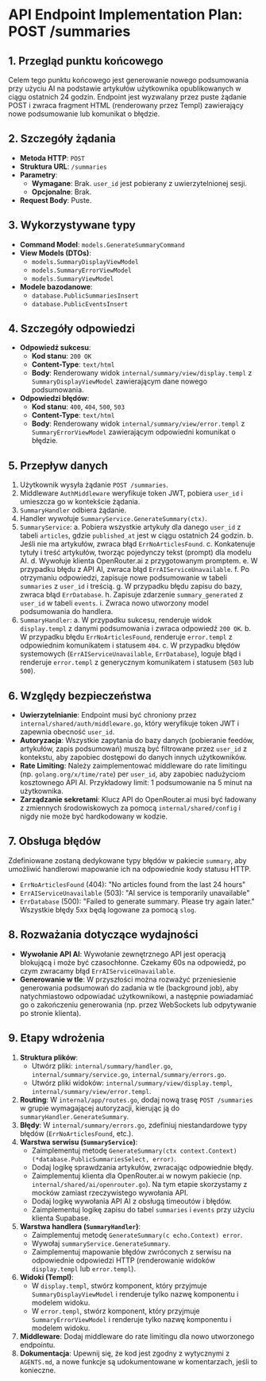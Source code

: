 # API Endpoint Implementation Plan: POST /summaries

## 1. Przegląd punktu końcowego

Celem tego punktu końcowego jest generowanie nowego podsumowania przy użyciu AI na podstawie artykułów użytkownika opublikowanych w ciągu ostatnich 24 godzin. Endpoint jest wyzwalany przez puste żądanie POST i zwraca fragment HTML (renderowany przez Templ) zawierający nowe podsumowanie lub komunikat o błędzie.

## 2. Szczegóły żądania

- **Metoda HTTP**: `POST`
- **Struktura URL**: `/summaries`
- **Parametry**:
  - **Wymagane**: Brak. `user_id` jest pobierany z uwierzytelnionej sesji.
  - **Opcjonalne**: Brak.
- **Request Body**: Puste.

## 3. Wykorzystywane typy

- **Command Model**: `models.GenerateSummaryCommand`
- **View Models (DTOs)**:
  - `models.SummaryDisplayViewModel`
  - `models.SummaryErrorViewModel`
  - `models.SummaryViewModel`
- **Modele bazodanowe**:
  - `database.PublicSummariesInsert`
  - `database.PublicEventsInsert`

## 4. Szczegóły odpowiedzi

- **Odpowiedź sukcesu**:
  - **Kod stanu**: `200 OK`
  - **Content-Type**: `text/html`
  - **Body**: Renderowany widok `internal/summary/view/display.templ` z `SummaryDisplayViewModel` zawierającym dane nowego podsumowania.
- **Odpowiedzi błędów**:
  - **Kod stanu**: `400`, `404`, `500`, `503`
  - **Content-Type**: `text/html`
  - **Body**: Renderowany widok `internal/summary/view/error.templ` z `SummaryErrorViewModel` zawierającym odpowiedni komunikat o błędzie.

## 5. Przepływ danych

1.  Użytkownik wysyła żądanie `POST /summaries`.
2.  Middleware `AuthMiddleware` weryfikuje token JWT, pobiera `user_id` i umieszcza go w kontekście żądania.
3.  `SummaryHandler` odbiera żądanie.
4.  Handler wywołuje `SummaryService.GenerateSummary(ctx)`.
5.  `SummaryService`:
    a. Pobiera wszystkie artykuły dla danego `user_id` z tabeli `articles`, gdzie `published_at` jest w ciągu ostatnich 24 godzin.
    b. Jeśli nie ma artykułów, zwraca błąd `ErrNoArticlesFound`.
    c. Konkatenuje tytuły i treść artykułów, tworząc pojedynczy tekst (prompt) dla modelu AI.
    d. Wywołuje klienta OpenRouter.ai z przygotowanym promptem.
    e. W przypadku błędu z API AI, zwraca błąd `ErrAIServiceUnavailable`.
    f. Po otrzymaniu odpowiedzi, zapisuje nowe podsumowanie w tabeli `summaries` z `user_id` i treścią.
    g. W przypadku błędu zapisu do bazy, zwraca błąd `ErrDatabase`.
    h. Zapisuje zdarzenie `summary_generated` z `user_id` w tabeli `events`.
    i. Zwraca nowo utworzony model podsumowania do handlera.
6.  `SummaryHandler`:
    a. W przypadku sukcesu, renderuje widok `display.templ` z danymi podsumowania i zwraca odpowiedź `200 OK`.
    b. W przypadku błędu `ErrNoArticlesFound`, renderuje `error.templ` z odpowiednim komunikatem i statusem `404`.
    c. W przypadku błędów systemowych (`ErrAIServiceUnavailable`, `ErrDatabase`), loguje błąd i renderuje `error.templ` z generycznym komunikatem i statusem (`503` lub `500`).

## 6. Względy bezpieczeństwa

- **Uwierzytelnianie**: Endpoint musi być chroniony przez `internal/shared/auth/middleware.go`, który weryfikuje token JWT i zapewnia obecność `user_id`.
- **Autoryzacja**: Wszystkie zapytania do bazy danych (pobieranie feedów, artykułów, zapis podsumowań) muszą być filtrowane przez `user_id` z kontekstu, aby zapobiec dostępowi do danych innych użytkowników.
- **Rate Limiting**: Należy zaimplementować middleware do rate limitingu (np. `golang.org/x/time/rate`) per `user_id`, aby zapobiec nadużyciom kosztownego API AI. Przykładowy limit: 1 podsumowanie na 5 minut na użytkownika.
- **Zarządzanie sekretami**: Klucz API do OpenRouter.ai musi być ładowany z zmiennych środowiskowych za pomocą `internal/shared/config` i nigdy nie może być hardkodowany w kodzie.

## 7. Obsługa błędów

Zdefiniowane zostaną dedykowane typy błędów w pakiecie `summary`, aby umożliwić handlerowi mapowanie ich na odpowiednie kody statusu HTTP.

- `ErrNoArticlesFound` (404): "No articles found from the last 24 hours"
- `ErrAIServiceUnavailable` (503): "AI service is temporarily unavailable"
- `ErrDatabase` (500): "Failed to generate summary. Please try again later."
  Wszystkie błędy 5xx będą logowane za pomocą `slog`.

## 8. Rozważania dotyczące wydajności

- **Wywołanie API AI**: Wywołanie zewnętrznego API jest operacją blokującą i może być czasochłonne. Czekamy 60s na odpowiedź, po czym zwracamy błąd `ErrAIServiceUnavailable`.
- **Generowanie w tle**: W przyszłości można rozważyć przeniesienie generowania podsumowań do zadania w tle (background job), aby natychmiastowo odpowiadać użytkownikowi, a następnie powiadamiać go o zakończeniu generowania (np. przez WebSockets lub odpytywanie po stronie klienta).

## 9. Etapy wdrożenia

1.  **Struktura plików**:
    - Utwórz pliki: `internal/summary/handler.go`, `internal/summary/service.go`, `internal/summary/errors.go`.
    - Utwórz pliki widoków: `internal/summary/view/display.templ`, `internal/summary/view/error.templ`.
2.  **Routing**: W `internal/app/routes.go`, dodaj nową trasę `POST /summaries` w grupie wymagającej autoryzacji, kierując ją do `summaryHandler.GenerateSummary`.
3.  **Błędy**: W `internal/summary/errors.go`, zdefiniuj niestandardowe typy błędów (`ErrNoArticlesFound`, etc.).
4.  **Warstwa serwisu (`SummaryService`)**:
    - Zaimplementuj metodę `GenerateSummary(ctx context.Context) (*database.PublicSummariesSelect, error)`.
    - Dodaj logikę sprawdzania artykułów, zwracając odpowiednie błędy.
    - Zaimplementuj klienta dla OpenRouter.ai w nowym pakiecie (np. `internal/shared/ai/openrouter.go`). Na tym etapie skorzystamy z mocków zamiast rzeczywistego wywołania API.
    - Dodaj logikę wywołania API AI z obsługą timeoutów i błędów.
    - Zaimplementuj logikę zapisu do tabel `summaries` i `events` przy użyciu klienta Supabase.
5.  **Warstwa handlera (`SummaryHandler`)**:
    - Zaimplementuj metodę `GenerateSummary(c echo.Context) error`.
    - Wywołaj `summaryService.GenerateSummary`.
    - Zaimplementuj mapowanie błędów zwróconych z serwisu na odpowiednie odpowiedzi HTTP (renderowanie widoków `display.templ` lub `error.templ`).
6.  **Widoki (Templ)**:
    - W `display.templ`, stwórz komponent, który przyjmuje `SummaryDisplayViewModel` i renderuje tylko nazwę komponentu i modelem widoku.
    - W `error.templ`, stwórz komponent, który przyjmuje `SummaryErrorViewModel` i renderuje tylko nazwę komponentu i modelem widoku.
7.  **Middleware**: Dodaj middleware do rate limitingu dla nowo utworzonego endpointu.
8.  **Dokumentacja**: Upewnij się, że kod jest zgodny z wytycznymi z `AGENTS.md`, a nowe funkcje są udokumentowane w komentarzach, jeśli to konieczne.
